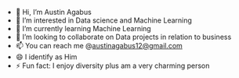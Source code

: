 - 👋 Hi, I’m Austin Agabus
- 👀 I’m interested in Data science and Machine Learning
- 🌱 I’m currently learning Machine Learning
- 💞️ I’m looking to collaborate on Data projects in relation to business
- 📫 You can reach me @austinagabus12@gmail.com
- 😄 I identify as Him
- ⚡ Fun fact: I enjoy diversity plus am a very charming person

<!---
austo254/austo254 is a ✨ special ✨ repository because its `README.md` (this file) appears on your GitHub profile.
You can click the Preview link to take a look at your changes.
--->

